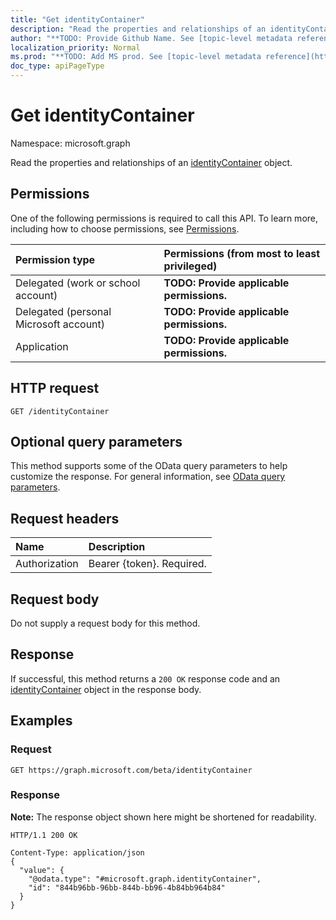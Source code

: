 ```yaml
---
title: "Get identityContainer"
description: "Read the properties and relationships of an identityContainer object."
author: "**TODO: Provide Github Name. See [topic-level metadata reference](https://msgo.azurewebsites.net/add/document/guidelines/metadata.html#topic-level-metadata)**"
localization_priority: Normal
ms.prod: "**TODO: Add MS prod. See [topic-level metadata reference](https://msgo.azurewebsites.net/add/document/guidelines/metadata.html#topic-level-metadata)**"
doc_type: apiPageType
---
```


# Get identityContainer
Namespace: microsoft.graph

Read the properties and relationships of an [identityContainer](../resources/identitycontainer.md) object.

## Permissions
One of the following permissions is required to call this API. To learn more, including how to choose permissions, see [Permissions](/graph/permissions-reference).

|Permission type|Permissions (from most to least privileged)|
|:---|:---|
|Delegated (work or school account)|**TODO: Provide applicable permissions.**|
|Delegated (personal Microsoft account)|**TODO: Provide applicable permissions.**|
|Application|**TODO: Provide applicable permissions.**|

## HTTP request

<!-- {
  "blockType": "ignored"
}
-->
``` http
GET /identityContainer
```

## Optional query parameters
This method supports some of the OData query parameters to help customize the response. For general information, see [OData query parameters](/graph/query-parameters).

## Request headers
|Name|Description|
|:---|:---|
|Authorization|Bearer {token}. Required.|

## Request body
Do not supply a request body for this method.

## Response

If successful, this method returns a `200 OK` response code and an [identityContainer](../resources/identitycontainer.md) object in the response body.

## Examples

### Request
<!-- {
  "blockType": "request",
  "name": "get_identitycontainer"
}
-->
``` http
GET https://graph.microsoft.com/beta/identityContainer
```


### Response
**Note:** The response object shown here might be shortened for readability.
<!-- {
  "blockType": "response",
  "truncated": true,
  "@odata.type": "microsoft.graph.identityContainer"
}
-->
``` http
HTTP/1.1 200 OK

Content-Type: application/json
{
  "value": {
    "@odata.type": "#microsoft.graph.identityContainer",
    "id": "844b96bb-96bb-844b-bb96-4b84bb964b84"
  }
}
```

